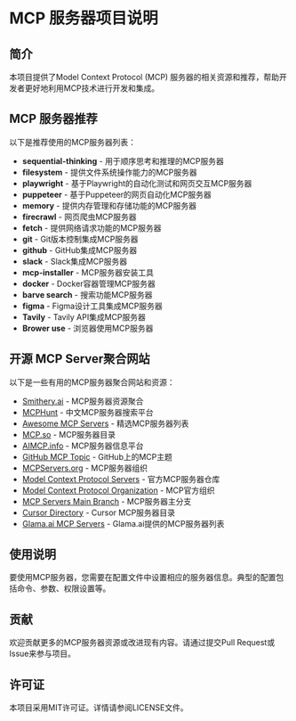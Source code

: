 # MCP 服务器项目说明

## 简介

本项目提供了Model Context Protocol (MCP) 服务器的相关资源和推荐，帮助开发者更好地利用MCP技术进行开发和集成。

## MCP 服务器推荐

以下是推荐使用的MCP服务器列表：

- **sequential-thinking** - 用于顺序思考和推理的MCP服务器
- **filesystem** - 提供文件系统操作能力的MCP服务器
- **playwright** - 基于Playwright的自动化测试和网页交互MCP服务器
- **puppeteer** - 基于Puppeteer的网页自动化MCP服务器
- **memory** - 提供内存管理和存储功能的MCP服务器
- **firecrawl** - 网页爬虫MCP服务器
- **fetch** - 提供网络请求功能的MCP服务器
- **git** - Git版本控制集成MCP服务器
- **github** - GitHub集成MCP服务器
- **slack** - Slack集成MCP服务器
- **mcp-installer** - MCP服务器安装工具
- **docker** - Docker容器管理MCP服务器
- **barve search** - 搜索功能MCP服务器
- **figma** - Figma设计工具集成MCP服务器
- **Tavily** - Tavily API集成MCP服务器
- **Brower use** - 浏览器使用MCP服务器

## 开源 MCP Server聚合网站

以下是一些有用的MCP服务器聚合网站和资源：

- [Smithery.ai](https://smithery.ai/) - MCP服务器资源聚合
- [MCPHunt](https://mcphunt.com/zh) - 中文MCP服务器搜索平台
- [Awesome MCP Servers](https://github.com/punkpeye/awesome-mcp-servers) - 精选MCP服务器列表
- [MCP.so](https://mcp.so/servers) - MCP服务器目录
- [AIMCP.info](https://www.aimcp.info/en) - MCP服务器信息平台
- [GitHub MCP Topic](https://github.com/topics/mcp) - GitHub上的MCP主题
- [MCPServers.org](https://mcpservers.org/) - MCP服务器组织
- [Model Context Protocol Servers](https://github.com/modelcontextprotocol/servers) - 官方MCP服务器仓库
- [Model Context Protocol Organization](https://github.com/modelcontextprotocol) - MCP官方组织
- [MCP Servers Main Branch](https://github.com/modelcontextprotocol/servers/tree/main) - MCP服务器主分支
- [Cursor Directory](https://cursor.directory/) - Cursor MCP服务器目录
- [Glama.ai MCP Servers](https://glama.ai/mcp/servers) - Glama.ai提供的MCP服务器列表

## 使用说明

要使用MCP服务器，您需要在配置文件中设置相应的服务器信息。典型的配置包括命令、参数、权限设置等。

## 贡献

欢迎贡献更多的MCP服务器资源或改进现有内容。请通过提交Pull Request或Issue来参与项目。

## 许可证

本项目采用MIT许可证。详情请参阅LICENSE文件。